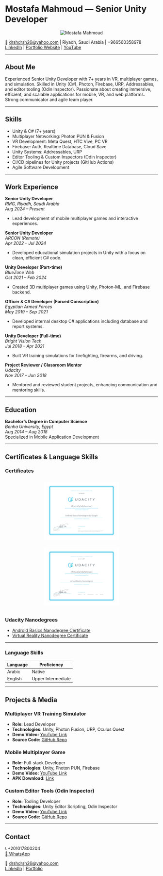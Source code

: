 # Mostafa Mahmoud — Senior Unity Developer

<p align="center">
  <img src="resources/profile-pic.PNG" alt="Mostafa Mahmoud" width="300" />
</p>

📧 drshdrsh26@yahoo.com | Riyadh, Saudi Arabia | +966560358978  
[LinkedIn](https://eg.linkedin.com/in/mostafa-mahmoud-abdelrahman) | [Portfolio Website](PORTFOLIO.md) | [YouTube](your-youtube-channel)  

---

## About Me

Experienced Senior Unity Developer with 7+ years in VR, multiplayer games, and simulation. Skilled in Unity (C#), Photon, Firebase, URP, Addressables, and editor tooling (Odin Inspector). Passionate about creating immersive, efficient, and scalable applications for mobile, VR, and web platforms. Strong communicator and agile team player.

---

## Skills

- Unity & C# (7+ years)
- Multiplayer Networking: Photon PUN & Fusion
- VR Development: Meta Quest, HTC Vive, PC VR
- Firebase: Auth, Realtime Database, Cloud Save
- Unity Systems: Addressables, URP
- Editor Tooling & Custom Inspectors (Odin Inspector)
- CI/CD pipelines for Unity projects (GitHub Actions)
- Agile Software Development

---

## Work Experience

**Senior Unity Developer**  
*RMG, Riyadh, Saudi Arabia*  
_Aug 2024 – Present_  
- Lead development of mobile multiplayer games and interactive experiences.

**Senior Unity Developer**  
*ARCON (Remote)*  
_Apr 2022 – Jul 2024_  
- Developed educational simulation projects in Unity with a focus on clean, efficient C# code.

**Unity Developer (Part-time)**  
*BlueZone Web*  
_Oct 2021 – Feb 2024_  
- Created 3D multiplayer games using Unity, Photon-ML, and Firebase backend.

**Officer & C# Developer (Forced Conscription)**  
*Egyptian Armed Forces*  
_May 2019 – Sep 2021_  
- Developed internal desktop C# applications including database and report systems.

**Unity Developer (Full-time)**  
*Bright Vision Tech*  
_Jul 2018 – Apr 2021_  
- Built VR training simulations for firefighting, firearms, and driving.

**Project Reviewer / Classroom Mentor**  
*Udacity*  
_Nov 2017 – Jun 2018_  
- Mentored and reviewed student projects, enhancing communication and mentoring skills.

---

## Education

**Bachelor’s Degree in Computer Science**  
_Benha University, Egypt_  
_Aug 2014 – Aug 2018_  
Specialized in Mobile Application Development

---

## Certificates & Language Skills

### Certificates

<p align="center">
  <img src="resources/android-basics-nanodegree.svg" alt="Android Basics Nanodegree" width="250" style="margin: 10px;" />
  <img src="resources/virtual-reality-nanodegree.svg" alt="Virtual Reality Nanodegree" width="250" style="margin: 10px;" />
</p>

### Udacity Nanodegrees
- [Android Basics Nanodegree Certificate](https://www.udacity.com/certificate/X6S5TFLD)
- [Virtual Reality Nanodegree Certificate](https://www.udacity.com/certificate/CTNH7HQS)

---
### Language Skills

| Language | Proficiency        |
| -------- | -------------------|
| Arabic   | Native             |
| English  | Upper Intermediate |

---

## Projects & Media

### Multiplayer VR Training Simulator  
- **Role:** Lead Developer  
- **Technologies:** Unity, Photon Fusion, URP, Oculus Quest  
- **Demo Video:** [YouTube Link](your-demo-video-url)  
- **Source Code:** [GitHub Repo](your-project-repo-url)  

### Mobile Multiplayer Game  
- **Role:** Full-stack Developer  
- **Technologies:** Unity, Photon PUN, Firebase  
- **Demo Video:** [YouTube Link](your-demo-video-url)  
- **APK Download:** [Link](your-apk-download-url)  

### Custom Editor Tools (Odin Inspector)  
- **Role:** Tooling Developer  
- **Technologies:** Unity Editor Scripting, Odin Inspector  
- **Demo Video:** [YouTube Link](your-demo-video-url)  
- **Source Code:** [GitHub Repo](your-tooling-repo-url)  

---

## Contact

📞 +201017800204  
[📱 WhatsApp](https://wa.me/966560358978)

📧 drshdrsh26@yahoo.com  
[LinkedIn](https://eg.linkedin.com/in/mostafa-mahmoud-abdelrahman) | [Portfolio](PORTFOLIO.md)
